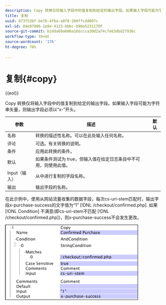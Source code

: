```yaml
---
description: Copy 转换仅将输入字段中的值复制到给定的输出字段。如果输入字段可能为字符串矢量，则输出字段必须以“x-”开头。
title: 复制
uuid: 073f53bf-befb-4fba-a8f8-260ffcdd007c
exl-id: 04e97006-1e8e-4123-bbbc-b90a5231170f
source-git-commit: b1dda69a606a16dccca30d2a74c7e63dbd27936c
workflow-type: tm+mt
source-wordcount: '176'
ht-degree: 76%

---
```


# 复制{#copy}

{{eol}}

Copy 转换仅将输入字段中的值复制到给定的输出字段。如果输入字段可能为字符串矢量，则输出字段必须以“x-”开头。

| 参数 | 描述 | 默认 |
|---|---|---|
| 名称 | 转换的描述性名称。可以在此处输入任何名称。 |  |
| 评论 | 可选。有关转换的说明。 |  |
| 条件 | 应用此转换的条件。 |  |
| 默认 | 如果条件测试为 true，但输入值在给定日志条目中不可用，则使用此值。 |  |
| Input（输入） | 从中进行复制的字段名称。 |  |
| 输出 | 输出字段的名称。 |  |

在此示例中，使用从网站流量收集的数据字段，每次cs-uri-stem匹配时，输出字段x-purchase-success的文字值为“1” [!DNL /checkout/confirmed.php]. 如果 [!DNL Condition] 不满意(即cs-uri-stem不匹配 [!DNL /checkout/confirmed.php])，则x-purchase-success不会发生更改。

![](assets/cfg_TransformationType_Copy.png)
